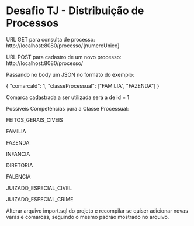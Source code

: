 # Desafio TJ - Distribuição de Processos



URL GET para consulta de processo:
http://localhost:8080/processo/{numeroUnico}

URL POST para cadastro de um novo processo:
http://localhost:8080/processo/

Passando no body um JSON no formato do exemplo:

{
    "comarcaId": 1,
    "classeProcessual": ["FAMILIA", "FAZENDA"]
}

Comarca cadastrada a ser utilizada será a de id = 1

Possíveis Competências para a Classe Processual:

FEITOS_GERAIS_CIVEIS

FAMILIA

FAZENDA

INFANCIA

DIRETORIA

FALENCIA

JUIZADO_ESPECIAL_CIVEL

JUIZADO_ESPECIAL_CRIME


Alterar arquivo import.sql do projeto e recompilar se quiser adicionar novas varas e comarcas, seguindo o mesmo padrão mostrado no arquivo.
